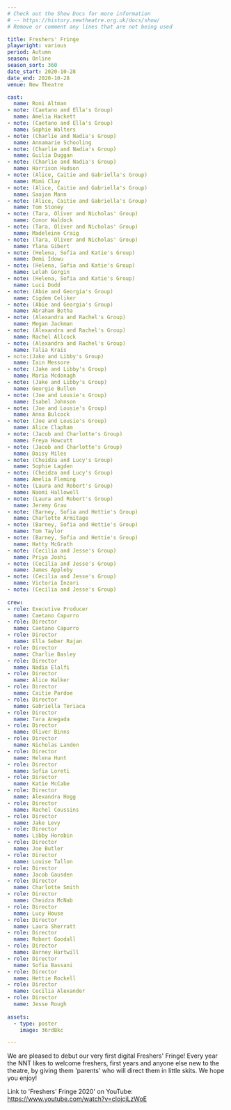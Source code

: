 ```yaml
---
# Check out the Show Docs for more information
# -- https://history.newtheatre.org.uk/docs/show/
# Remove or comment any lines that are not being used

title: Freshers' Fringe
playwright: various
period: Autumn
season: Online
season_sort: 360
date_start: 2020-10-28
date_end: 2020-10-28
venue: New Theatre

cast:
  name: Roni Altman
- note: (Caetano and Ella's Group)
  name: Amelia Hackett
- note: (Caetano and Ella's Group)
  name: Sophie Walters
- note: (Charlie and Nadia's Group)
  name: Annamarie Schooling 
- note: (Charlie and Nadia's Group)
  name: Guilia Duggan
- note: (Charlie and Nadia's Group)
  name: Harrison Hudson
- note: (Alice, Caitie and Gabriella's Group)
  name: Mimi Clay
- note: (Alice, Caitie and Gabriella's Group)
  name: Saajan Mann
- note: (Alice, Caitie and Gabriella's Group)
  name: Tom Stoney
- note: (Tara, Oliver and Nicholas' Group)
  name: Conor Waldock
- note: (Tara, Oliver and Nicholas' Group)
  name: Madeleine Craig
- note: (Tara, Oliver and Nicholas' Group)
  name: Ylana Gibert
- note: (Helena, Sofia and Katie's Group)
  name: Demi Idowu
- note: (Helena, Sofia and Katie's Group)
  name: Lelah Gorgin
- note: (Helena, Sofia and Katie's Group)
  name: Luci Dodd
- note: (Abie and Georgia's Group)
  name: Cigdem Celiker
- note: (Abie and Georgia's Group)
  name: Abraham Botha
- note: (Alexandra and Rachel's Group)
  name: Megan Jackman
- note: (Alexandra and Rachel's Group)
  name: Rachel Allcock
- note: (Alexandra and Rachel's Group)
  name: Talia Krais
- note:(Jake and Libby's Group)
  name: Iain Messore
- note: (Jake and Libby's Group)
  name: Maria Mcdonagh
- note: (Jake and Libby's Group)
  name: Georgie Bullen
- note: (Joe and Lousie's Group)
  name: Isabel Johnson
- note: (Joe and Lousie's Group)
  name: Anna Bulcock
- note: (Joe and Lousie's Group)
  name: Alice Clapham
- note: (Jacob and Charlotte's Group)
  name: Freya Howcutt
- note: (Jacob and Charlotte's Group)
  name: Daisy Miles
- note: (Cheidza and Lucy's Group)
  name: Sophie Lagden
- note: (Cheidza and Lucy's Group)
  name: Amelia Fleming
- note: (Laura and Robert's Group)
  name: Naomi Hallowell
- note: (Laura and Robert's Group)
  name: Jeremy Grau
- note: (Barney, Sofia and Hettie's Group)
  name: Charlotte Armitage
- note: (Barney, Sofia and Hettie's Group)
  name: Tom Taylor 
- note: (Barney, Sofia and Hettie's Group)
  name: Hatty McGrath  
- note: (Cecilia and Jesse's Group)
  name: Priya Joshi
- note: (Cecilia and Jesse's Group)
  name: James Appleby
- note: (Cecilia and Jesse's Group)
  name: Victoria Inzari
- note: (Cecilia and Jesse's Group)
  
crew: 
- role: Executive Producer
  name: Caetano Capurro
- role: Director 
  name: Caetano Capurro
- role: Director 
  name: Ella Seber Rajan
- role: Director 
  name: Charlie Basley
- role: Director 
  name: Nadia Elalfi
- role: Director 
  name: Alice Walker
- role: Director 
  name: Caitie Pardoe
- role: Director 
  name: Gabriella Teriaca
- role: Director 
  name: Tara Anegada
- role: Director 
  name: Oliver Binns
- role: Director 
  name: Nicholas Landon
- role: Director 
  name: Helena Hunt
- role: Director 
  name: Sofia Loreti
- role: Director 
  name: Katie McCabe
- role: Director 
  name: Alexandra Hogg
- role: Director 
  name: Rachel Coussins
- role: Director 
  name: Jake Levy
- role: Director 
  name: Libby Horobin
- role: Director 
  name: Joe Butler
- role: Director 
  name: Louise Tallon
- role: Director 
  name: Jacob Gausden
- role: Director 
  name: Charlotte Smith
- role: Director 
  name: Cheidza McNab
- role: Director 
  name: Lucy House
- role: Director 
  name: Laura Sherratt
- role: Director 
  name: Robert Goodall
- role: Director 
  name: Barney Hartwill
- role: Director 
  name: Sofia Bassani
- role: Director 
  name: Hettie Rockell
- role: Director 
  name: Cecilia Alexander
- role: Director 
  name: Jesse Rough
  
assets:
  - type: poster
    image: 36rdBkc

---
```


We are pleased to debut our very first digital Freshers' Fringe! Every year the NNT likes to welcome freshers, first years and anyone else new to the theatre, by giving them 'parents' who will direct them in little skits. We hope you enjoy!

Link to 'Freshers' Fringe 2020' on YouTube: https://www.youtube.com/watch?v=cIojcjLzWoE


